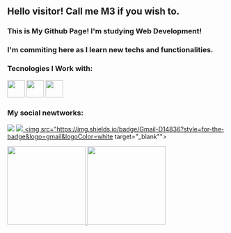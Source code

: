 ## Hello visitor! Call me M3 if you wish to.
### This is My Github Page! I'm studying Web Development!
### I'm commiting here as I learn new techs and functionalities.

### Tecnologies I Work with:
<img src="https://cdn.jsdelivr.net/gh/devicons/devicon/icons/html5/html5-original.svg" weight="40" height="40" /> <img src="https://cdn.jsdelivr.net/gh/devicons/devicon/icons/css3/css3-original.svg" weight="40" height="40"/> <img src="https://cdn.jsdelivr.net/gh/devicons/devicon/icons/javascript/javascript-original.svg" weight="40" height="40"/>

### My social newtworks:
<a href="https://www.linkedin.com/in/m3nezes" ><img src="https://img.shields.io/badge/-LinkedIn-%230077B5?style=for-the-badge&logo=linkedin&logoColor=white" target="_blank"></a> <a href="https://www.linkedin.com/in/m3nezes/"> <img src="https://img.shields.io/badge/-Instagram-%23E4405F?style=for-the-badge&logo=instagram&logoColor=white" target="_blank">  </a> <a href = "mailto:gui.menezescunha@gmail.com"><img src="https://img.shields.io/badge/Gmail-D14836?style=for-the-badge&logo=gmail&logoColor=white target="_blank""></a> 


<div>
<a href="https://github.com/M3nezes">
<img height="180em" src="https://github-readme-stats.vercel.app/api/top-langs/?username=M3nezes&layout=compact&langs_count=7&theme=dracula"/> <img height="180em" src="https://github-readme-stats.vercel.app/api?username=M3nezes&show_icons=true&theme=dracula&include_all_commits=true&count_private=true"/>
  </div>

